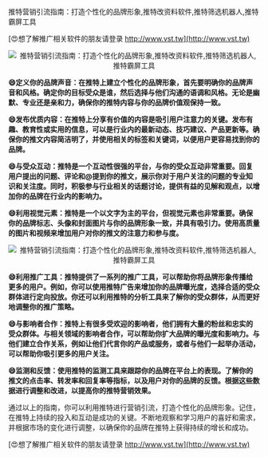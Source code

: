 推特营销引流指南：打造个性化的品牌形象,推特改资料软件,推特筛选机器人,推特霸屏工具

[😍想了解推广相关软件的朋友请登录 http://www.vst.tw](http://www.vst.tw)

 <center><img src="https://vst.tw/MP4/tuiguang/png/2.png" alt="推特营销引流指南：打造个性化的品牌形象,推特改资料软件,推特筛选机器人,推特霸屏工具"></center>

**😄定义你的品牌声音：在推特上建立个性化的品牌形象，首先要明确你的品牌声音和风格。确定你的目标受众是谁，然后选择与他们沟通的语调和风格。无论是幽默、专业还是亲和力，确保你的推特内容与你的品牌价值观保持一致。**

**😄发布优质内容：在推特上分享有价值的内容是吸引用户注意力的关键。发布有趣、教育性或实用的信息，可以是行业内的最新动态、技巧建议、产品更新等。确保你的推文内容简洁明了，并使用相关的标签和关键词，以便用户更容易找到你的品牌。**

**😄与受众互动：推特是一个互动性很强的平台，与你的受众互动非常重要。回复用户提出的问题、评论和@提到你的推文，展示你对于用户关注的问题的专业知识和关注度。同时，积极参与行业相关的话题讨论，提供有益的见解和观点，以增加你的品牌在行业内的影响力。**

**😄利用视觉元素：推特是一个以文字为主的平台，但视觉元素也非常重要。确保你的品牌标志、头像和封面图片与你的品牌形象一致，并具有吸引力。使用高质量的图片和视频来增加用户对你的推文的注意力和参与度。**

 <center><img src="https://vst.tw/MP4/tuiguang/png/3.png" alt="推特营销引流指南：打造个性化的品牌形象,推特改资料软件,推特筛选机器人,推特霸屏工具"></center>

**😄利用推广工具：推特提供了一系列的推广工具，可以帮助你将品牌形象传播给更多的用户。例如，你可以使用推特广告来增加你的品牌曝光度，选择合适的受众群体进行定向投放。你还可以利用推特的分析工具来了解你的受众群体，从而更好地调整你的推广策略。**

**😄与影响者合作：推特上有很多受欢迎的影响者，他们拥有大量的粉丝和忠实的受众群体。与相关领域的影响者合作，可以帮助你扩大品牌的曝光度和影响力。与他们建立合作关系，例如让他们代言你的产品或服务，或者与他们一起举办活动，可以帮助你吸引更多的用户关注。**

**😄监测和反馈：使用推特的监测工具来跟踪你的品牌在平台上的表现。了解你的推文的点击率、转发率和回复率等指标，以及用户对你的品牌的反馈。根据这些数据进行调整和改进，以提高你的推特营销效果。**

通过以上的指南，你可以利用推特进行营销引流，打造个性化的品牌形象。记住，在推特上持续的投入和互动是成功的关键。不断地观察和学习用户的喜好和需求，并根据市场的变化进行调整，以确保你的品牌在推特上获得持续的增长和成功。

[😍想了解推广相关软件的朋友请登录 http://www.vst.tw](http://www.vst.tw)



